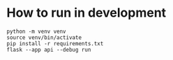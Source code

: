 # How to run in development

```shell
python -m venv venv
source venv/bin/activate
pip install -r requirements.txt
flask --app api --debug run
```

